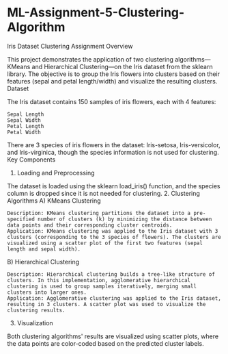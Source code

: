 # ML-Assignment-5-Clustering-Algorithm
Iris Dataset Clustering Assignment
Overview

This project demonstrates the application of two clustering algorithms—KMeans and Hierarchical Clustering—on the Iris dataset from the sklearn library. The objective is to group the Iris flowers into clusters based on their features (sepal and petal length/width) and visualize the resulting clusters.
Dataset

The Iris dataset contains 150 samples of iris flowers, each with 4 features:

    Sepal Length
    Sepal Width
    Petal Length
    Petal Width

There are 3 species of iris flowers in the dataset: Iris-setosa, Iris-versicolor, and Iris-virginica, though the species information is not used for clustering.
Key Components
1. Loading and Preprocessing

The dataset is loaded using the sklearn load_iris() function, and the species column is dropped since it is not needed for clustering.
2. Clustering Algorithms
A) KMeans Clustering

    Description: KMeans clustering partitions the dataset into a pre-specified number of clusters (k) by minimizing the distance between data points and their corresponding cluster centroids.
    Application: KMeans clustering was applied to the Iris dataset with 3 clusters (corresponding to the 3 species of flowers). The clusters are visualized using a scatter plot of the first two features (sepal length and sepal width).

B) Hierarchical Clustering

    Description: Hierarchical clustering builds a tree-like structure of clusters. In this implementation, agglomerative hierarchical clustering is used to group samples iteratively, merging small clusters into larger ones.
    Application: Agglomerative clustering was applied to the Iris dataset, resulting in 3 clusters. A scatter plot was used to visualize the clustering results.

3. Visualization

Both clustering algorithms' results are visualized using scatter plots, where the data points are color-coded based on the predicted cluster labels.
